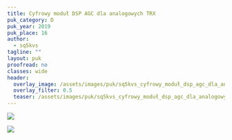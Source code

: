 ```yaml
---
title: Cyfrowy moduł DSP AGC dla analogowych TRX
puk_category: D
puk_year: 2019
puk_place: 16
author: 
  - sq5kvs
tagline: ""
layout: puk
proofread: no
classes: wide
header:
  overlay_image: /assets/images/puk/sq5kvs_cyfrowy_moduł_dsp_agc_dla_analogowych_trx.jpg
  overlay_filter: 0.5
  teaser: /assets/images/puk/sq5kvs_cyfrowy_moduł_dsp_agc_dla_analogowych_trx.jpg
---
```






 



![](assets/data/img/projects/2019-16-0.jpg) 


![](assets/img/work-in-progress.jpg) 




 


